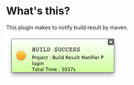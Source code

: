 What's this?
==============

This plugin makes to notify build result by maven.

![Notification](images/notification.png)
